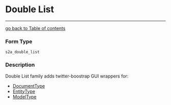 # Double List
---------------------------------------

[go back to Table of contents][back-to-index]

[back-to-index]: https://github.com/symfony2admingenerator/FormExtensionsBundle/blob/master/Resources/doc/documentation.md

[symfony-documenttype]: http://github.com/doctrine/DoctrineMongoDBBundle/blob/master/Form/Type/DocumentType.php
[symfony-entitytype]: http://symfony.com/doc/current/reference/forms/types/entity.html
[symfony-modeltype]: https://github.com/symfony/symfony/blob/master/src/Symfony/Bridge/Propel1/Form/Type/ModelType.php

### Form Type

 `s2a_double_list`
 
### Description

Double List family adds twitter-boostrap GUI wrappers for:

* [DocumentType][symfony-documenttype]
* [EntityType][symfony-entitytype]
* [ModelType][symfony-modeltype]
